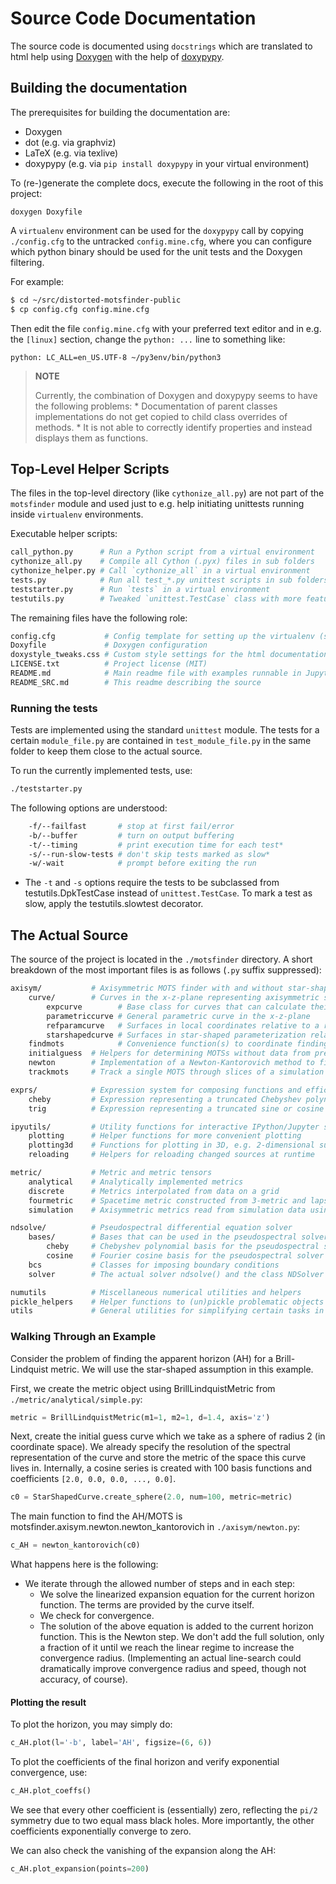 # Source Code Documentation

The source code is documented using `docstrings` which are translated to html
help using [Doxygen](http://www.stack.nl/~dimitri/doxygen/) with the help of
[doxypypy](https://pypi.org/project/doxypypy/).


## Building the documentation

The prerequisites for building the documentation are:

* Doxygen
* dot (e.g. via graphviz)
* LaTeX (e.g. via texlive)
* doxypypy (e.g. via `pip install doxypypy` in your virtual environment)

To (re-)generate the complete docs, execute the following in the root of this
project:

```
doxygen Doxyfile
```

A `virtualenv` environment can be used for the `doxypypy` call by copying
`./config.cfg` to the untracked `config.mine.cfg`, where you can configure
which python binary should be used for the unit tests and the Doxygen
filtering.

For example:

```.sh
$ cd ~/src/distorted-motsfinder-public
$ cp config.cfg config.mine.cfg
```

Then edit the file `config.mine.cfg` with your preferred text editor and in
e.g. the ``[linux]`` section, change the ``python: ...`` line to something
like:

```
python: LC_ALL=en_US.UTF-8 ~/py3env/bin/python3
```

> **NOTE**
>
> Currently, the combination of Doxygen and doxypypy seems to have the
> following problems:
>     * Documentation of parent classes implementations do not get copied to
>       child class overrides of methods.
>     * It is not able to correctly identify properties and instead displays
>       them as functions.


## Top-Level Helper Scripts

The files in the top-level directory (like `cythonize_all.py`) are not part of
the `motsfinder` module and used just to e.g. help initiating unittests
running inside `virtualenv` environments.

Executable helper scripts:

```bash
call_python.py      # Run a Python script from a virtual environment
cythonize_all.py    # Compile all Cython (.pyx) files in sub folders
cythonize_helper.py # Call `cythonize_all` in a virtual environment
tests.py            # Run all test_*.py unittest scripts in sub folders
teststarter.py      # Run `tests` in a virtual environment
testutils.py        # Tweaked `unittest.TestCase` class with more features
```

The remaining files have the following role:

```bash
config.cfg           # Config template for setting up the virtualenv (see contents)
Doxyfile             # Doxygen configuration
doxystyle_tweaks.css # Custom style settings for the html documentation
LICENSE.txt          # Project license (MIT)
README.md            # Main readme file with examples runnable in Jupyter
README_SRC.md        # This readme describing the source
```

### Running the tests

Tests are implemented using the standard `unittest` module. The tests for a
certain `module_file.py` are contained in `test_module_file.py` in the same
folder to keep them close to the actual source.

To run the currently implemented tests, use:

```bash
./teststarter.py
```

The following options are understood:

```bash
    -f/--failfast       # stop at first fail/error
    -b/--buffer         # turn on output buffering
    -t/--timing         # print execution time for each test*
    -s/--run-slow-tests # don't skip tests marked as slow*
    -w/-wait            # prompt before exiting the run
```

* The `-t` and `-s` options require the tests to be subclassed from
testutils.DpkTestCase instead of `unittest.TestCase`. To mark a test as
slow, apply the testutils.slowtest decorator.


## The Actual Source

The source of the project is located in the `./motsfinder` directory. A short
breakdown of the most important files is as follows (`.py` suffix suppressed):

```bash
axisym/           # Axisymmetric MOTS finder with and without star-shaped assumption
    curve/        # Curves in the x-z-plane representing axisymmetric surfaces in 3D
        expcurve        # Base class for curves that can calculate their expansion
        parametriccurve # General parametric curve in the x-z-plane
        refparamcurve   # Surfaces in local coordinates relative to a reference shape
        starshapedcurve # Surfaces in star-shaped parameterization relative to some origin
    findmots            # Convenience function(s) to coordinate finding MOTSs
    initialguess  # Helpers for determining MOTSs without data from previous steps
    newton        # Implementation of a Newton-Kantorovich method to find MOTSs
    trackmots     # Track a single MOTS through slices of a simulation

exprs/            # Expression system for composing functions and efficiently evaluating them and their derivatives
    cheby         # Expression representing a truncated Chebyshev polynomial series
    trig	      # Expression representing a truncated sine or cosine series

ipyutils/         # Utility functions for interactive IPython/Jupyter sessions
    plotting      # Helper functions for more convenient plotting
    plotting3d    # Functions for plotting in 3D, e.g. 2-dimensional surfaces via plot_2d()
    reloading     # Helpers for reloading changed sources at runtime

metric/           # Metric and metric tensors
    analytical	  # Analytically implemented metrics
    discrete      # Metrics interpolated from data on a grid
    fourmetric    # Spacetime metric constructed from 3-metric and lapse, shift
    simulation    # Axisymmetric metrics read from simulation data using SimulationIO

ndsolve/          # Pseudospectral differential equation solver
    bases/        # Bases that can be used in the pseudospectral solver
        cheby     # Chebyshev polynomial basis for the pseudospectral solver
        cosine    # Fourier cosine basis for the pseudospectral solver
    bcs           # Classes for imposing boundary conditions
    solver        # The actual solver ndsolve() and the class NDSolver

numutils          # Miscellaneous numerical utilities and helpers
pickle_helpers    # Helper functions to (un)pickle problematic objects
utils             # General utilities for simplifying certain tasks in Python
```

### Walking Through an Example

Consider the problem of finding the apparent horizon (AH) for a
Brill-Lindquist metric. We will use the star-shaped assumption in this
example.

First, we create the metric object using BrillLindquistMetric from
`./metric/analytical/simple.py`:

```.py
metric = BrillLindquistMetric(m1=1, m2=1, d=1.4, axis='z')
```

Next, create the initial guess curve which we take as a sphere of radius 2 (in
coordinate space). We already specify the resolution of the spectral
representation of the curve and store the metric of the space this curve lives
in. Internally, a cosine series is created with 100 basis functions and
coefficients `[2.0, 0.0, 0.0, ..., 0.0]`.

```.py
c0 = StarShapedCurve.create_sphere(2.0, num=100, metric=metric)
```

The main function to find the AH/MOTS is
motsfinder.axisym.newton.newton_kantorovich in `./axisym/newton.py`:

```.py
c_AH = newton_kantorovich(c0)
```

What happens here is the following:

* We iterate through the allowed number of steps and in each step:
    * We solve the linearized expansion equation for the current horizon
      function. The terms are provided by the curve itself.
    * We check for convergence.
    * The solution of the above equation is added to the current horizon
      function. This is the Newton step. We don't add the full solution, only
      a fraction of it until we reach the linear regime to increase the
      convergence radius. (Implementing an actual line-search could
      dramatically improve convergence radius and speed, though not accuracy,
      of course).

#### Plotting the result

To plot the horizon, you may simply do:

```.py
c_AH.plot(l='-b', label='AH', figsize=(6, 6))
```

To plot the coefficients of the final horizon and verify exponential
convergence, use:

```.py
c_AH.plot_coeffs()
```

We see that every other coefficient is (essentially) zero, reflecting the
`pi/2` symmetry due to two equal mass black holes. More importantly, the other
coefficients exponentially converge to zero.

We can also check the vanishing of the expansion along the AH:

```.py
c_AH.plot_expansion(points=200)
```
